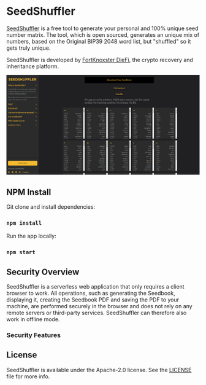 # SeedShuffler

[SeedShuffler](https://seedshuffler.com) is a free tool to generate your personal and 100% unique seed number matrix.
The tool, which is open sourced, generates an unique mix of numbers, based on the Original BIP39 2048 word list, but "shuffled" so it gets truly unique.

SeedShuffler is developed by [FortKnoxster DieFi](https://fortknoxster.com), the crypto recovery and inheritance platform.

![](https://raw.githubusercontent.com/FortKnoxster/seedshuffler/main/src/assets/SeedShuffler_Screenshot.png)

## NPM Install

Git clone and install dependencies:

### `npm install`

Run the app locally:

### `npm start`

## Security Overview

SeedShuffler is a serverless web application that only requires a client browser to work.
All operations, such as generating the Seedbook, displaying it, creating the Seedbook PDF and saving the PDF to your machine, are performed securely in the browser and does not rely on any remote servers or third-party services. SeedShuffler can therefore also work in offline mode.

### Security Features

## License

SeedShuffler is available under the Apache-2.0 license. See the [LICENSE](LICENSE) file for more info.

